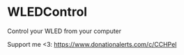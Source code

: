 # WLEDControl
Control your WLED from your computer

Support me <3:
https://www.donationalerts.com/c/CCHPel
